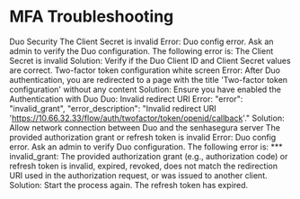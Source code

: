 # MFA Troubleshooting 

Duo Security
The Client Secret is invalid
Error:
 Duo config error. Ask an admin to verify the Duo configuration. The following error is: The Client Secret is invalid
Solution:
 Verify if the Duo Client ID and Client Secret values are correct.
Two-factor token configuration white screen
Error:
 After Duo authentication, you are redirected to a page with the title 'Two-factor token configuration' without any content
Solution:
 Ensure you have enabled the 
Authentication with Duo
Duo: Invalid redirect URI
Error:
 "error": "invalid_grant", "error_description": "Invalid redirect URI 'https://10.66.32.33/flow/auth/twofactor/token/openid/callback'."
Solution:
 Allow network connection between Duo and the senhasegura server
The provided authorization grant or refresh token is invalid
Error:
 Duo config error. Ask an admin to verify Duo configuration. The following error is: *** invalid_grant: The provided authorization grant (e.g., authorization code) or refresh token is invalid, expired, revoked, does not match the redirection URI used in the authorization request, or was issued to another client.
Solution:
 Start the process again. The refresh token has expired.